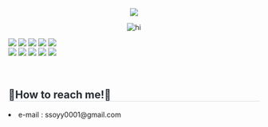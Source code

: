 <div align= "center">
<img src="https://capsule-render.vercel.app/api?type=wave&color=0:a8e1d0,100:d1e6e0&height=180&animation=fadeIn&fontColor=2a745e&fontSize=50" />
</div>
<div align= "center">

![hi](https://github.com/ssoyy0001/ssoyy0001/assets/119846677/6cf5e5d7-c918-4eff-b8da-eaed2584182c)

<div style="margin: ; text-align: left;" "text-align: left;">
    <img src="https://img.shields.io/badge/Java-007396?style=for-the-badge&logo=openjdk&logoColor=white">
    <img src="https://img.shields.io/badge/Spring-6DB33F?style=for-the-badge&logo=Spring&logoColor=white">
    <img src="https://img.shields.io/badge/javascript-F7DF1E?style=for-the-badge&logo=javascript&logoColor=black">
    <img src="https://img.shields.io/badge/oracle-F80000?style=for-the-badge&logo=oracle&logoColor=white">
    <img src="https://img.shields.io/badge/Apache Tomcat-F8DC75?style=for-the-badge&logo=Apache Tomcat&logoColor=white">
    <br/>
    <img src="https://img.shields.io/badge/html-E34F26?style=for-the-badge&logo=html5&logoColor=white">
    <img src="https://img.shields.io/badge/css-1572B6?style=for-the-badge&logo=css3&logoColor=white">
    <img src="https://img.shields.io/badge/Bootstrap-7952B3?style=for-the-badge&logo=Bootstrap&logoColor=white">
    <img src="https://img.shields.io/badge/Github-181717?style=for-the-badge&logo=Github&logoColor=white">
    <img src="https://img.shields.io/badge/Notion-40AEF0?style=for-the-badge&logo=Notion&logoColor=white">
</div>
<br><br>
<div style="text-align: left;">
    <h2 style="border-bottom: 1px solid #d8dee4; color: #282d33;">💫How to reach me!💫</h2>
    <div style="text-align: left;"><li>e-mail : ssoyy0001@gmail.com</li></div>
    <br> 
</div>
    

    

